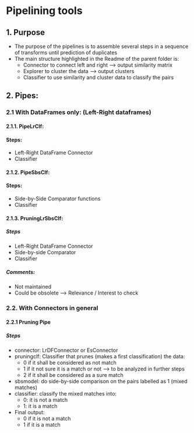 # Pipelining tools
## 1. Purpose
* The purpose of the pipelines is to assemble several steps in a sequence of transforms until prediction of duplicates
* The main structure highlighted in the Readme of the parent folder is:
    * Connector to connect left and right --> output similarity matrix
    * Explorer to cluster the data --> output clusters
    * Classifier to use similarity and cluster data to classify the pairs
 
## 2. Pipes:

### 2.1 With DataFrames only: (Left-Right dataframes)
#### 2.1.1. PipeLrClf:
#### Steps:
* Left-Right DataFrame Connector
* Classifier

#### 2.1.2. PipeSbsClf:
#### Steps:
* Side-by-Side Comparator functions
* Classifier

#### 2.1.3. PruningLrSbsClf:
##### Steps
* Left-Right DataFrame Connector
* Side-by-side Comparator
* Classifier
##### Comments:
* Not maintained
* Could be obsolete --> Relevance / Interest to check

### 2.2. With Connectors in general
#### 2.2.1 Pruning Pipe
##### Steps
* connector: LrDFConnector or EsConnector
* pruningclf: Classifier that prunes (makes a first classification) the data:
    * 0 if it shall be considered as not match
    * 1 if it not sure it is a match or not --> to be analyzed in further steps
    * 2 if it shall be considered as a sure match
* sbsmodel: do side-by-side comparison on the pairs labelled as 1 (mixed matches)
* classifier: classify the mixed matches into:
    * 0: it is not a match
    * 1: it is a match
* Final output:
    * 0 if it is not a match
    * 1 if it is a match